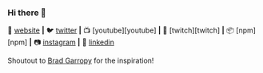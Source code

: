### Hi there 👋

<!--
**EnginKARATAS/EnginKARATAS** is a ✨ _special_ ✨ repository because its `README.md` (this file) appears on your GitHub profile.

## Hi, I'm Engin 👋 I'm a Web Developer, Intermediate Guitarist and Computer Engineering student at Turkey

- 🔭 I’m currently working on Javascript basics
- 🌱 I’m currently learning MSSQL 
- 🤔 I’m looking for a mentor
- 💬 Ask me about Turkey, ASPNET MVC5, Entity Framework, C#, PHP, MSSQL, JS
- 📫 How to reach me: enginkaratas99@gmail.com
- ⚡ Fun fact: My name is Engin like engineer 😉
-->
 
🏡 [website][website] **|** 
🐦 [twitter][twitter] **|** 
📺 [youtube][youtube] **|** 
🎥 [twitch][twitch] **|** 
📦 [npm][npm] **|** 
📷 [instagram][instagram] **|** 
👔 [linkedin][linkedin]

Shoutout to [Brad Garropy][brad] for the inspiration!

[website]: https://enginkaratas.com
[twitter]: https://twitter.com/Engin70066929
[instagram]: https://instagram.com/jamesqquick
[linkedin]: https://linkedin.com/in/engin-karataş-060807171/
[brad]: https://github.com/EnginKARATAS
